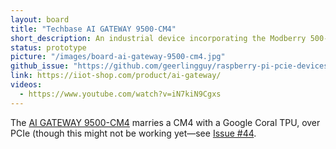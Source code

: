 ```yaml
---
layout: board
title: "Techbase AI GATEWAY 9500-CM4"
short_description: An industrial device incorporating the Modberry 500-CM4 and Coral from Google.
status: prototype
picture: "/images/board-ai-gateway-9500-cm4.jpg"
github_issue: "https://github.com/geerlingguy/raspberry-pi-pcie-devices/issues/86"
link: https://iiot-shop.com/product/ai-gateway/
videos:
  - https://www.youtube.com/watch?v=iN7kiN9Cgxs
---
```

The [AI GATEWAY 9500-CM4](https://modberry.techbase.eu/modberry/ai-gateway-series-with-compute-module-4-and-google-coral-tpu/) marries a CM4 with a Google Coral TPU, over PCIe (though this might not be working yet—see [Issue #44](https://github.com/geerlingguy/raspberry-pi-pcie-devices/issues/44).
